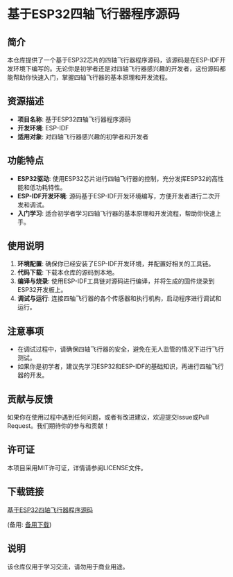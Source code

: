 # 基于ESP32四轴飞行器程序源码

## 简介

本仓库提供了一个基于ESP32芯片的四轴飞行器程序源码，该源码是在ESP-IDF开发环境下编写的。无论你是初学者还是对四轴飞行器感兴趣的开发者，这份源码都能帮助你快速入门，掌握四轴飞行器的基本原理和开发流程。

## 资源描述

- **项目名称**: 基于ESP32四轴飞行器程序源码
- **开发环境**: ESP-IDF
- **适用对象**: 对四轴飞行器感兴趣的初学者和开发者

## 功能特点

- **ESP32驱动**: 使用ESP32芯片进行四轴飞行器的控制，充分发挥ESP32的高性能和低功耗特性。
- **ESP-IDF开发环境**: 源码基于ESP-IDF开发环境编写，方便开发者进行二次开发和调试。
- **入门学习**: 适合初学者学习四轴飞行器的基本原理和开发流程，帮助你快速上手。

## 使用说明

1. **环境配置**: 确保你已经安装了ESP-IDF开发环境，并配置好相关的工具链。
2. **代码下载**: 下载本仓库的源码到本地。
3. **编译与烧录**: 使用ESP-IDF工具链对源码进行编译，并将生成的固件烧录到ESP32开发板上。
4. **调试与运行**: 连接四轴飞行器的各个传感器和执行机构，启动程序进行调试和运行。

## 注意事项

- 在调试过程中，请确保四轴飞行器的安全，避免在无人监管的情况下进行飞行测试。
- 如果你是初学者，建议先学习ESP32和ESP-IDF的基础知识，再进行四轴飞行器的开发。

## 贡献与反馈

如果你在使用过程中遇到任何问题，或者有改进建议，欢迎提交Issue或Pull Request。我们期待你的参与和贡献！

## 许可证

本项目采用MIT许可证，详情请参阅LICENSE文件。

## 下载链接
[基于ESP32四轴飞行器程序源码](https://pan.quark.cn/s/848a2315d0be) 

(备用: [备用下载](https://pan.baidu.com/s/1KaNgddohCdILIfMbQRWHVw?pwd=1234))

## 说明

该仓库仅用于学习交流，请勿用于商业用途。
